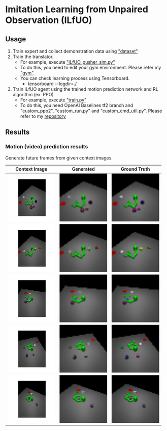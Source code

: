 # Imitation Learning from Unpaired Observation (ILfUO)

## Usage
1. Train expert and collect demonstration data using ["dataset"](../dataset/README.md)
2. Train the translator.
    - For example, execute ["ILfUO_pusher_sim.py"](./pusher/motion_prediction/ILfUO_pusher_sim.py)
    - To do this, you need to edit your gym environment. Please refer my ["gym"](../gym).
    - You can check learning process using Tensorboard.
        - tensorboard --logdir=./
3. Train ILfUO agent using the trained motion prediction network and RL algorithm (ex. PPO)
    - For example, execute ["train.py"](./pusher/ILfUO_rl_train/train.py)
    - To do this, you need OpenAI Baselines tf2 branch and "custom_ppo2", "custom_run.py" and "custom_cmd_util.py".
    Please refer to my [repository](https://github.com/gemst1/baselines)
    
## Results
### Motion (video) prediction results
Generate future frames from given context images.<br>

|Context Image|Generated|Ground Truth|
|:-----:|:-----:|:-----:|
|<img src="./pusher/motion_prediction/results/gif/1000_src_0.png" width="150px" height="150px">|<img src="./pusher/motion_prediction/results/gif/1000_recon_0.gif" width="150px" height="150px">|<img src="./pusher/motion_prediction/results/gif/1000_src_0.gif" width="150px" height="150px">|
|<img src="./pusher/motion_prediction/results/gif/1000_src_1.png" width="150px" height="150px">|<img src="./pusher/motion_prediction/results/gif/1000_recon_1.gif" width="150px" height="150px">|<img src="./pusher/motion_prediction/results/gif/1000_src_1.gif" width="150px" height="150px">|
|<img src="./pusher/motion_prediction/results/gif/1000_src_2.png" width="150px" height="150px">|<img src="./pusher/motion_prediction/results/gif/1000_recon_2.gif" width="150px" height="150px">|<img src="./pusher/motion_prediction/results/gif/1000_src_2.gif" width="150px" height="150px">|
|<img src="./pusher/motion_prediction/results/gif/1000_src_3.png" width="150px" height="150px">|<img src="./pusher/motion_prediction/results/gif/1000_recon_3.gif" width="150px" height="150px">|<img src="./pusher/motion_prediction/results/gif/1000_src_3.gif" width="150px" height="150px">|
|<img src="./pusher/motion_prediction/results/gif/1000_src_4.png" width="150px" height="150px">|<img src="./pusher/motion_prediction/results/gif/1000_recon_4.gif" width="150px" height="150px">|<img src="./pusher/motion_prediction/results/gif/1000_src_4.gif" width="150px" height="150px">|

